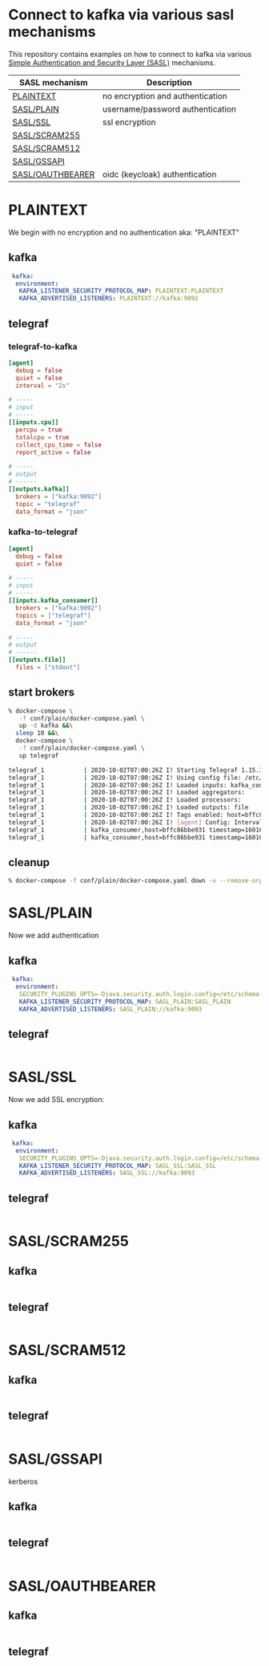 # Connect to kafka via various sasl mechanisms
This repository contains examples on how to connect to kafka via various [Simple Authentication and Security Layer
(SASL)](https://en.wikipedia.org/wiki/Simple_Authentication_and_Security_Layer) mechanisms.

| SASL mechanism | Description |
| -- | -- |
| [PLAINTEXT](#PLAINTEXT) | no encryption and authentication |
| [SASL/PLAIN](#SASLPLAIN) | username/password authentication |
| [SASL/SSL](#SASLSSL) | ssl encryption |
| [SASL/SCRAM255](#SASLSCRAM255) | |
| [SASL/SCRAM512](#SASLSCRAM512) | |
| [SASL/GSSAPI](#SASLSGSSAPI) | |
| [SASL/OAUTHBEARER](#SASLOAUTHBEARER) | oidc (keycloak) authentication |

# PLAINTEXT
We begin with no encryption and no authentication aka: "PLAINTEXT"

## kafka
```docker-compose.yml
 kafka:
  environment:
   KAFKA_LISTENER_SECURITY_PROTOCOL_MAP: PLAINTEXT:PLAINTEXT
   KAFKA_ADVERTISED_LISTENERS: PLAINTEXT://kafka:9092
```

## telegraf

### telegraf-to-kafka
```telegraf.conf
[agent]
  debug = false
  quiet = false
  interval = "2s"

# -----
# input
# -----
[[inputs.cpu]]
  percpu = true
  totalcpu = true
  collect_cpu_time = false
  report_active = false

# -----
# output
# ------
[[outputs.kafka]]
  brokers = ["kafka:9092"]
  topic = "telegraf"
  data_format = "json"
```

### kafka-to-telegraf
```telegraf.conf
[agent]
  debug = false
  quiet = false

# -----
# input
# -----
[[inputs.kafka_consumer]]
  brokers = ["kafka:9092"]
  topics = ["telegraf"]
  data_format = "json"

# -----
# output
# ------
[[outputs.file]]
  files = ["stdout"]
```

## start brokers
```bash
% docker-compose \
   -f conf/plain/docker-compose.yaml \
   up -d kafka &&\
  sleep 10 &&\
  docker-compose \
   -f conf/plain/docker-compose.yaml \
   up telegraf

telegraf_1           | 2020-10-02T07:00:26Z I! Starting Telegraf 1.15.3
telegraf_1           | 2020-10-02T07:00:26Z I! Using config file: /etc/telegraf/telegraf.conf
telegraf_1           | 2020-10-02T07:00:26Z I! Loaded inputs: kafka_consumer
telegraf_1           | 2020-10-02T07:00:26Z I! Loaded aggregators: 
telegraf_1           | 2020-10-02T07:00:26Z I! Loaded processors: 
telegraf_1           | 2020-10-02T07:00:26Z I! Loaded outputs: file
telegraf_1           | 2020-10-02T07:00:26Z I! Tags enabled: host=bffc86bbe931
telegraf_1           | 2020-10-02T07:00:26Z I! [agent] Config: Interval:10s, Quiet:false, Hostname:"bffc86bbe931", Flush Interval:10s
telegraf_1           | kafka_consumer,host=bffc86bbe931 timestamp=1601622032,fields_usage_iowait=0,fields_usage_softirq=0,fields_usage_guest_nice=0,fields_usage_irq=0,fields_usage_guest=0,fields_usage_user=0,fields_usage_nice=0,fields_usage_system=8.695652173784097,fields_usage_idle=91.30434782443646,fields_usage_steal=0 1601622040364040800
telegraf_1           | kafka_consumer,host=bffc86bbe931 timestamp=1601622032,fields_usage_system=4.761904761811956,fields_usage_guest=0,fields_usage_idle=95.23809523710531,fields_usage_user=0,fields_usage_iowait=0,fields_usage_steal=0,fields_usage_nice=0,fields_usage_softirq=0,fields_usage_guest_nice=0,fields_usage_irq=0 1601622040378406400
```
## cleanup 
```bash
% docker-compose -f conf/plain/docker-compose.yaml down -v --remove-orphans
```

# SASL/PLAIN
Now we add authentication

## kafka
```docker-compose.yml
 kafka:
  environment:
   SECURITY_PLUGINS_OPTS=-Djava.security.auth.login.config=/etc/schema-registry/kafka_client_jaas.conf
   KAFKA_LISTENER_SECURITY_PROTOCOL_MAP: SASL_PLAIN:SASL_PLAIN
   KAFKA_ADVERTISED_LISTENERS: SASL_PLAIN://kafka:9093
```

## telegraf
```telegraf.conf
```

# SASL/SSL
Now we add SSL encryption:

## kafka
```docker-compose.yml
 kafka:
  environment:
   SECURITY_PLUGINS_OPTS=-Djava.security.auth.login.config=/etc/schema-registry/kafka_client_jaas.conf
   KAFKA_LISTENER_SECURITY_PROTOCOL_MAP: SASL_SSL:SASL_SSL
   KAFKA_ADVERTISED_LISTENERS: SASL_SSL://kafka:9093
```

## telegraf
```telegraf.conf
```

# SASL/SCRAM255

## kafka
```docker-compose.yml
```

## telegraf
```telegraf.conf
```

# SASL/SCRAM512

## kafka
```docker-compose.yml
```

## telegraf
```telegraf.conf
```

# SASL/GSSAPI
kerberos

## kafka
```docker-compose.yml
```

## telegraf
```telegraf.conf
```

# SASL/OAUTHBEARER

## kafka
```docker-compose.yml
```

## telegraf
```telegraf.conf
```

